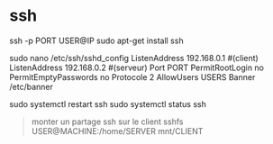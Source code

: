 # ssh

ssh -p PORT USER@IP
sudo apt-get install ssh

sudo nano /etc/ssh/sshd_config
ListenAddress 192.168.0.1 #(client)
ListenAddress 192.168.0.2 #(serveur)
Port PORT
PermitRootLogin no
PermitEmptyPasswords no
Protocole 2
AllowUsers USERS
Banner /etc/banner

sudo systemctl restart ssh
sudo systemctl status ssh

> monter un partage ssh sur le client
sshfs USER@MACHINE:/home/SERVER mnt/CLIENT
